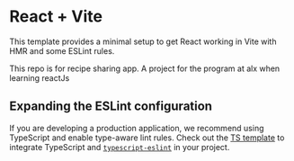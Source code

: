 # React + Vite

This template provides a minimal setup to get React working in Vite with HMR and some ESLint rules.

This repo is  for  recipe sharing app. A project for the program at alx when learning reactJs
## Expanding the ESLint configuration

If you are developing a production application, we recommend using TypeScript and enable type-aware lint rules. Check out the [TS template](https://github.com/vitejs/vite/tree/main/packages/create-vite/template-react-ts) to integrate TypeScript and [`typescript-eslint`](https://typescript-eslint.io) in your project.
